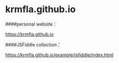 # krmfla.github.io
####personal website：

https://krmfla.github.io


####JSFiddle collection：

https://krmfla.github.io/example/jsfiddle/index.html

